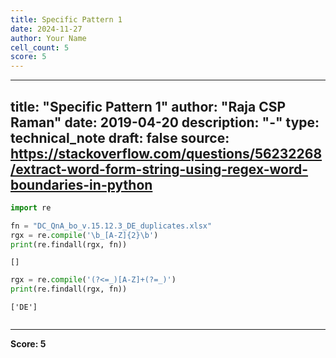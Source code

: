 ```yaml
---
title: Specific Pattern 1
date: 2024-11-27
author: Your Name
cell_count: 5
score: 5
---
```


---
title: "Specific Pattern 1"
author: "Raja CSP Raman"
date: 2019-04-20
description: "-"
type: technical_note
draft: false
source: https://stackoverflow.com/questions/56232268/extract-word-form-string-using-regex-word-boundaries-in-python
---

```python
import re
```


```python
fn = "DC_QnA_bo_v.15.12.3_DE_duplicates.xlsx"
rgx = re.compile('\b_[A-Z]{2}\b')
print(re.findall(rgx, fn))
```

    []



```python
rgx = re.compile('(?<=_)[A-Z]+(?=_)')
print(re.findall(rgx, fn))
```

    ['DE']



```python

```


---
**Score: 5**